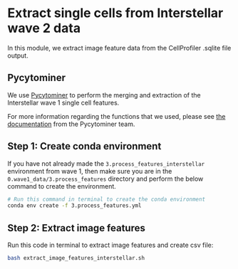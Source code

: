 # Extract single cells from Interstellar wave 2 data

In this module, we extract image feature data from the CellProfiler .sqlite file output.

## Pycytominer

We use [Pycytominer](https://github.com/cytomining/pycytominer) to perform the merging and extraction of the Interstellar wave 1 single cell features.

For more information regarding the functions that we used, please see [the documentation](https://pycytominer.readthedocs.io/en/latest/pycytominer.cyto_utils.html#pycytominer.cyto_utils.cells.SingleCells.merge_single_cells) from the Pycytominer team.

## Step 1: Create conda environment

If you have not already made the `3.process_features_interstellar` environment from wave 1, then make sure you are in the `0.wave1_data/3.process_features` directory and perform the below command to create the environment.

```sh
# Run this command in terminal to create the conda environment
conda env create -f 3.process_features.yml
```

## Step 2: Extract image features 

Run this code in terminal to extract image features and create csv file:

```sh
bash extract_image_features_interstellar.sh
```
